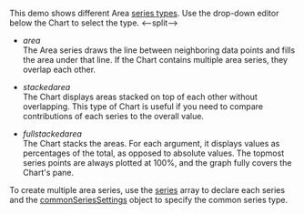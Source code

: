 This demo shows different Area [series types](/Documentation/ApiReference/UI_Components/dxChart/Configuration/series/#type). Use the drop-down editor below the Chart to select the type.
<--split-->

- *area*    
The Area series draws the line between neighboring data points and fills the area under that line. If the Chart contains multiple area series, they overlap each other.

- *stackedarea*    
The Chart displays areas stacked on top of each other without overlapping. This type of Chart is useful if you need to compare contributions of each series to the overall value.

- *fullstackedarea*    
The Chart stacks the areas. For each argument, it displays values as percentages of the total, as opposed to absolute values. The topmost series points are always plotted at 100%, and the graph fully covers the Chart's pane. 

To create multiple area series, use the [series](/Documentation/ApiReference/UI_Components/dxChart/Configuration/series/) array to declare each series and the [commonSeriesSettings](/Documentation/ApiReference/UI_Components/dxChart/Configuration/commonSeriesSettings/) object to specify the common series type.